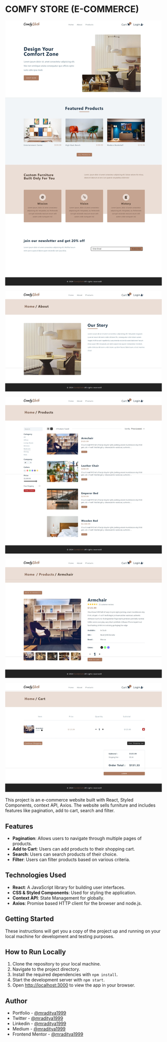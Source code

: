 # COMFY STORE (E-COMMERCE)

[![Comfy Store](./design/comfy-store-v2-01-login.jpeg)](https://react-21-comfy-store-v2.netlify.app)

[![Comfy Store](./design/comfy-store-v2-02-about.jpeg)](https://react-21-comfy-store-v2.netlify.app)

[![Comfy Store](./design/comfy-store-v2-03-products.jpeg)](https://react-21-comfy-store-v2.netlify.app)

[![Comfy Store](./design/comfy-store-v2-04-product.jpeg)](https://react-21-comfy-store-v2.netlify.app)

[![Comfy Store](./design/comfy-store-v2-05-cart.jpeg)](https://react-21-comfy-store-v2.netlify.app)

This project is an e-commerce website built with React, Styled Components, context API, Axios. The website sells furniture and includes features like pagination, add to cart, search and filter.

## Features

- **Pagination**: Allows users to navigate through multiple pages of products.
- **Add to Cart**: Users can add products to their shopping cart.
- **Search**: Users can search products of their choice.
- **Filter**: Users can filter products based on various criteria.

## Technologies Used

- **React**: A JavaScript library for building user interfaces.
- **CSS & Styled Components**: Used for styling the application.
- **Context API**: State Management for globally.
- **Axios**: Promise based HTTP client for the browser and node.js.

## Getting Started

These instructions will get you a copy of the project up and running on your local machine for development and testing purposes.

## How to Run Locally

1. Clone the repository to your local machine.
2. Navigate to the project directory.
3. Install the required dependencies with `npm install`.
4. Start the development server with `npm start`.
5. Open [http://localhost:3000](http://localhost:3000) to view the app in your browser.

## Author

- Portfolio - [@mraditya1999](https://adityayadav-dev.netlify.app)
- Twitter - [@mraditya1999](https://twitter.com/mraditya1999)
- Linkedin - [@mraditya1999](https://www.linkedin.com/in/mraditya1999/)
- Medium - [@mraditya1999](https://medium.com/@mraditya1999)
- Frontend Mentor - [@mraditya1999](https://www.frontendmentor.io/profile/Aditya-oss-creator)

